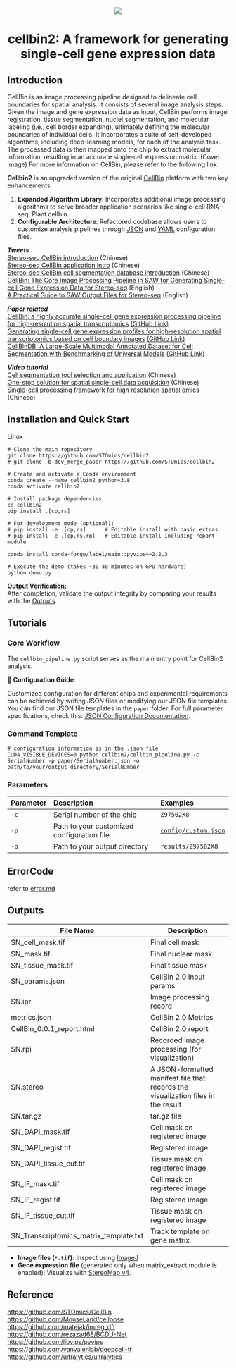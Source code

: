 <div align="center">
  <img src="docs/images/cellbin.png"><br/>
  <h1 align="center">
    cellbin2: A framework for generating single-cell gene expression data
  </h1>
</div>

## Introduction
CellBin is an image processing pipeline designed to delineate cell boundaries for spatial analysis. It consists of several image analysis steps. Given the image and gene expression data as input, CellBin performs image registration, tissue segmentation, nuclei segmentation, and molecular labeling (i.e., cell border expanding), ultimately defining the molecular boundaries of individual cells. It incorporates a suite of self-developed algorithms, including deep-learning models, for each of the analysis task. The processed data is then mapped onto the chip to extract molecular information, resulting in an accurate single-cell expression matrix. (Cover image) For more information on CellBin, please refer to the following link.

**Cellbin2** is an upgraded version of the original [CellBin](https://github.com/STOmics/CellBin) platform with two key enhancements:
1. **Expanded Algorithm Library**: Incorporates additional image processing algorithms to serve broader application scenarios like single-cell RNA-seq, Plant cellbin.
2. **Configurable Architecture**: Refactored codebase allows users to customize analysis pipelines through [JSON](cellbin2/config/demos/sample.json) and [YAML](cellbin2/config/cellbin.yaml) configuration files.

***Tweets*** <br>
[Stereo-seq CellBin introduction](https://mp.weixin.qq.com/s/2-lE5OjPpjitLK_4Z0QI3Q) (Chinese)  <br>
[Stereo-seq CellBin application intro](https://mp.weixin.qq.com/s/PT3kPvsmrB3oQleEIMPkjQ)  (Chinese)  <br>
[Stereo-seq CellBin cell segmentation database introduction](https://mp.weixin.qq.com/s/OYJhAH6Bq1X1CQIYwugxkw) (Chinese)  <br>
[CellBin: The Core Image Processing Pipeline in SAW for Generating Single-cell Gene Expression Data for Stereo-seq](https://en.stomics.tech/news/stomics-blog/1017.html) (English)  <br>
[A Practical Guide to SAW Output Files for Stereo-seq](https://en.stomics.tech/news/stomics-blog/1108.html) (English)  <br>

***Paper related*** <br>
[CellBin: a highly accurate single-cell gene expression processing pipeline for high-resolution spatial transcriptomics](https://www.biorxiv.org/content/10.1101/2023.02.28.530414v5) [(GitHub Link)](https://github.com/STOmics) <br>
[Generating single-cell gene expression profiles for high-resolution spatial transcriptomics based on cell boundary images](https://gigabytejournal.com/articles/110) [(GitHub Link)](https://github.com/STOmics/STCellbin) <br>
[CellBinDB: A Large-Scale Multimodal Annotated Dataset for Cell Segmentation with Benchmarking of Universal Models](https://www.biorxiv.org/content/10.1101/2024.11.20.619750v2) [(GitHub Link)](https://github.com/STOmics/cs-benchmark) <br>

***Video tutorial*** <br>
[Cell segmentation tool selection and application](https://www.bilibili.com/video/BV1Ct421H7ST/?spm_id_from=333.337.search-card.all.click) (Chinese) <br>
[One-stop solution for spatial single-cell data acquisition](https://www.bilibili.com/video/BV1Me4y1T77T/?spm_id_from=333.337.search-card.all.click) (Chinese) <br>
[Single-cell processing framework for high resolution spatial omics](https://www.bilibili.com/video/BV1M14y1q7YR/?spm_id_from=333.788.recommend_more_video.12) (Chinese) 

## Installation and Quick Start
Linux
```shell
# Clone the main repository
git clone https://github.com/STOmics/cellbin2
# git clone -b dev_merge_paper https://github.com/STOmics/cellbin2

# Create and activate a Conda environment
conda create --name cellbin2 python=3.8
conda activate cellbin2

# Install package dependencies
cd cellbin2
pip install .[cp,rs]

# For development mode (optional):
# pip install -e .[cp,rs]      # Editable install with basic extras
# pip install -e .[cp,rs,rp]   # Editable install including report module

conda install conda-forge/label/main::pyvips==2.2.3

# Execute the demo (takes ~30-40 minutes on GPU hardware)
python demo.py
```

**Output Verification:**  
After completion, validate the output integrity by comparing your results with the [Outputs](#outputs). 

## Tutorials
### Core Workflow
The `cellbin_pipeline.py` script serves as the main entry point for CellBin2 analysis. 

📘 **Configuration Guide**:<br>

Customized configuration for different chips and experimental requirements can be achieved by writing JSON files or modifying our JSON file templates. You can find our JSON file templates in the `paper` folder. For full parameter specifications, check this: [JSON Configuration Documentation](docs/v2/JsonConfigurationDocumention.md).

### Command Template

```shell
# configuration information is in the .json file
CUDA_VISIBLE_DEVICES=0 python cellbin2/cellbin_pipeline.py -c SerialNumber -p paper/SerialNumber.json -o path/to/your/output_directory/SerialNumber
```

### Parameters

| Parameter    | Description                                                                                                   | Examples                                                  |
| :----------- |:--------------------------------------------------------------------------------------------------------------|:----------------------------------------------------------|
| `-c`         | Serial number of the chip                                                                                         | `Z97502X8`                                                |
| `-p`         | Path to your customized configuration file<br/>  | [`config/custom.json`](cellbin2/config/demos/sample.json) |
| `-o`         | Path to your output directory                                                                                              | `results/Z97502X8`                                        |

## ErrorCode
refer to [error.md](docs/v2/error.md)

<a id="outputs"></a>
## Outputs
| File Name | Description |
| ---- | ---- |
| SN_cell_mask.tif | Final cell mask |
| SN_mask.tif | Final nuclear mask |
| SN_tissue_mask.tif | Final tissue mask |
| SN_params.json | CellBin 2.0 input params |
| SN.ipr | Image processing record |
| metrics.json | CellBin 2.0 Metrics |
| CellBin_0.0.1_report.html | CellBin 2.0 report |
| SN.rpi | Recorded image processing (for visualization) |
| SN.stereo | A JSON-formatted manifest file that records the visualization files in the result |
| SN.tar.gz | tar.gz file |
| SN_DAPI_mask.tif | Cell mask on registered image |
| SN_DAPI_regist.tif | Registered image |
| SN_DAPI_tissue_cut.tif | Tissue mask on registered image |
| SN_IF_mask.tif | Cell mask on registered image |
| SN_IF_regist.tif | Registered image |
| SN_IF_tissue_cut.tif | Tissue mask on registered image |
| SN_Transcriptomics_matrix_template.txt | Track template on gene matrix |

- **Image files (`*.tif`):** Inspect using [ImageJ](https://imagej.net/ij/)
- **Gene expression file** (generated only when matrix_extract module is enabled): 
  Visualize with [StereoMap v4](https://www.stomics.tech/service/stereoMap_4_1/docs/kuai-su-kai-shi.html#ke-shi-hua-shu-ru-wen-jian).   



## Reference
https://github.com/STOmics/CellBin <br>
https://github.com/MouseLand/cellpose <br>
https://github.com/matejak/imreg_dft <br>
https://github.com/rezazad68/BCDU-Net <br>
https://github.com/libvips/pyvips <br>
https://github.com/vanvalenlab/deepcell-tf <br>
https://github.com/ultralytics/ultralytics <br>
